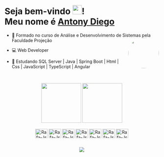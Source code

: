 
<h1 align="left">Seja bem-vindo <img src="https://raw.githubusercontent.com/kaueMarques/kaueMarques/master/hi.gif" height="30px">!<br> Meu nome é  
    <a href="https://www.linkedin.com/in/antony-diego/">Antony Diego</a></h1>
 


<div>
  
  
- 📗 Formado no curso de Análise e Desenvolvimento de Sistemas pela Faculdade Projeção
  <img align="right" height="100" style="border-radius:50px;" src="https://clubedosgeeks.com.br/wp-content/uploads/2016/01/dormrm.gif">
- 💻 Web Developer
- 📙 Estudando SQL Server | Java | Spring Boot | Html | Css | JavaScript | TypeScript | Angular
 
  ##
  
<div style="display: inline_block" align="center"><br>
   <img height="130em" src="https://github-readme-stats.vercel.app/api?username=antonybsb&show_icons=true&theme=merko&include_all_commits=true&count_private=true"/>
  <img height="130em" src="https://github-readme-stats.vercel.app/api/top-langs/?username=antonybsb&layout=compact&langs_count=7&theme=merko"/>
  </div>
  <br>


<div align="center">
  
 
    
  <img align="center" alt="Rafa-Js" height="30" width="40" src="https://cdn.jsdelivr.net/gh/devicons/devicon/icons/java/java-original.svg">
  <img align="center" alt="Rafa-Js" height="30" width="40" src="https://cdn.jsdelivr.net/gh/devicons/devicon/icons/spring/spring-original.svg">
  <img align="center" alt="Rafa-Js" height="30" width="40" src="https://cdn.jsdelivr.net/gh/devicons/devicon/icons/html5/html5-original.svg">
  <img align="center" alt="Rafa-Js" height="30" width="40" src="https://cdn.jsdelivr.net/gh/devicons/devicon/icons/css3/css3-original.svg">
  <img align="center" alt="Rafa-Js" height="30" width="40" src="https://cdn.jsdelivr.net/gh/devicons/devicon/icons/javascript/javascript-original.svg">
  <img align="center" alt="Rafa-Js" height="30" width="40" src="https://cdn.jsdelivr.net/gh/devicons/devicon/icons/typescript/typescript-original.svg">
  <img align="center" alt="Rafa-Js" height="30" width="40" src="https://cdn.jsdelivr.net/gh/devicons/devicon/icons/angularjs/angularjs-original.svg">
    
</div>

##

<div align="center">
  <a href="https://www.linkedin.com/in/antony-diego" target="_blank"><img src="https://img.shields.io/badge/-LinkedIn-%230077B5?style=for-the-badge&logo=linkedin&logoColor=white" target="_blank"></a> 
  
##
    
  
  
</div>


